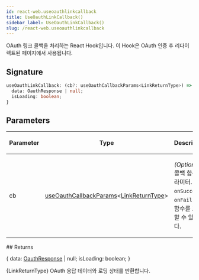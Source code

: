 ```yaml
---
id: react-web.useoauthlinkcallback
title: UseOauthLinkCallback()
sidebar_label: UseOauthLinkCallback()
slug: /react-web.useoauthlinkcallback
---
```






OAuth 링크 콜백을 처리하는 React Hook입니다. 이 Hook은 OAuth 인증 후 리다이렉트된 페이지에서 사용됩니다.

## Signature

```typescript
useOauthLinkCallback: (cb?: useOauthCallbackParams<LinkReturnType>) => {
  data: OauthResponse | null;
  isLoading: boolean;
}
```

## Parameters

<table><thead><tr><th>

Parameter


</th><th>

Type


</th><th>

Description


</th></tr></thead>
<tbody><tr><td>

cb


</td><td>

[useOauthCallbackParams](./react-web.useoauthcallbackparams)&lt;[LinkReturnType](./react-web.linkreturntype)&gt;


</td><td>

_(Optional)_ 콜백 함수 파라미터. `onSuccess`와 `onFail` 콜백 함수를 포함할 수 있습니다.


</td></tr>
</tbody></table>
## Returns

\{ data: [OauthResponse](./react-web.oauthresponse) \| null; isLoading: boolean; \}

\{LinkReturnType\} OAuth 응답 데이터와 로딩 상태를 반환합니다.

